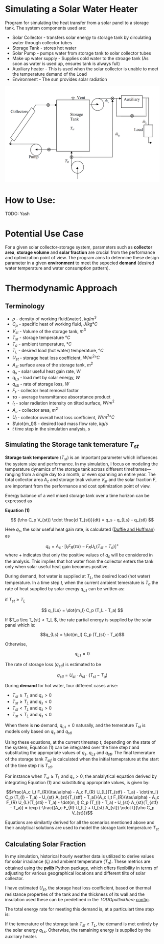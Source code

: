 # Simulating a Solar Water Heater

Program for simulating the heat transfer from a solar panel to a storage tank. The system components used are:
- Solar Collector - transfers solar energy to storage tank by circulating water through collector tubes
- Storage Tank - stores hot water
- Solar Pump - pumps water from storage tank to solar collector tubes
- Make up water supply - Supplies cold water to the stroage tank (As soon as water is used up, ensures tank is always full)
- Auxiliary heater - This is used when the solar collector is unable to meet the temperature demand of the Load
- Environment - The sun provides solar radiation


<img src="https://github.com/yashladd/solar_water_heater/blob/main/system_components.png" alt="System Components">

# How to Use: 
TODO: Yash 


# Potential Use Case

For a given solar collector-storage system, parameters such as **collector area**, **storage volume** and **solar fraction** are crucial from the performance and optimization point of view. The program aims to determine these design parameter in a given **environment** to meet the sepecied **demand** (desired water temperature and water consumption pattern).

# Thermodynamic Approach
## Terminology
- $\rho$  -  density of working fluid(water), $kg/m^3$
- $C_p$   -  specific heat of working fluid, $J/kg°C$
- $V_{st}$ - Volume of the storage tank, $m^3$
- $T_{st}$ - storage temperature $°C$
- $T_a$ - ambient temperature, $°C$
- $T_L$ - desired load (hot water) temperature, $°C$
- $U_{st}$ - storage heat loss coefficient, $W/m^2°C$
- $A_{st}$ surface area of the storage tank, $m^2$
- $q_s$ - solar useful heat gain rate, $W$
- $q_{Ls}$ - load met by solar energy, $W$
- $q_{stl}$ - rate of storage loss, $W$
- $F_r$ - collector heat removal factor
- $\tau\alpha$ - average transmittance absorptance product
- $I_t$ - solar radiation intensity on tilted surface, $W/m^2$
- $A_c$ - collector area, $m^2$
- $U_l$ - collector overall heat loss coefficient, $W/m^2°C$
- $\dot{m_l}$ - desired load mass flow rate, $kg/s$
- $t$ time step in the simulation analysis, $s$

<!-- - $\dot{m_r}$ - makeup water mass flow rate, $kg/s$ -->
<!-- - $\dot{m_s}$ - mass flow rate from storage, $kg/s$ -->


<!-- The temperature of the storage tank ($T_{st}$) is a critical factor affecting both the sizing of the system and its operational efficiency. In my simulation, I focus on modeling the temperature dynamics of the storage tank across different timeframes—ranging from a single day to a month, or even spanning an entire year. Key parameters such as the total area of the solar collector (\(A_c\)), the volume of the storage tank (\(V_{st}\)), and the solar fraction (\(F\)) are central to optimizing the system for both performance and cost-effectiveness. -->
<!-- $$(\rho C_p V_{st}) \cdot \frac{d T_{st}}{dt}  = q_s - q_{Ls} - q_{stl}$$ -->
<!-- $TODO$ fix the link -->
## Simulating the Storage tank temerature $T_{st}$
**Storage tank temperature** ($T_{st}$) is an important parameter
which influences the system size and performance. In my simulation, I focus on modeling the temperature dynamics of the storage tank across different timeframes—ranging from a single day to a month, or even spanning an entire year. The total collector area $A_c$ and storage tnak volume $V_{st}$ and the solar fraction $F$,  are important from the performance and cost optimization point of view. 


Energy balance of a well mixed storage tank over a time horizon can be
expressed as

**Equation (1)**

$$ (\rho C_p V_{st}) \cdot \frac{d T_{st}}{dt} = q_s - q_{Ls} - q_{stl} $$

Here $q_s$, the solar useful heat gain rate, is calculated ([Duffie and Huffman](https://google.com)) as 

$$ q_s = A_c \cdot [I_tF_{R}(\tau\alpha) − F_{R}U_{L}(T_{st} - T_a)]^+$$
where + indicates that only the positive values of $q_s$ will be considered in the analysis. This implies that hot water from
the collector enters the tank only when solar useful heat
gain becomes positive.

During demand, hot water is supplied at $T_L$, the desired load (hot water) temperature. In a time step $t$, when the current ambient temerature is $T_a$ the rate of heat supplied by solar energy $q_{Ls}$ can be written as:

if $T_{st} \geq T_L$

$$
    q_{Ls} = \dot{m_l} C_p (T_L - T_a)
$$

If $T_a \leq T_{st} < T_L $, the rate partial energy is supplied by the solar panel which is:

$$q_{Ls} = \dot{m_l} C_p (T_{st} - T_a)$$

Otherwise, 

$$q_{Ls} = 0$$

The rate of storage loss ($q_{stl}$) is estimated to be

$$q_{stl} = U_{st} \cdot A_{st} \cdot (T_{st} - T_a)$$ 


During **demand** for hot water, four different cases arise:
- $T_{st} \geq T_L$ and $q_s > 0$
- $T_{st} \geq T_L$ and $q_s < 0$
- $T_{st} < T_L$ and $q_s > 0$
- $T_{st} < T_L$ and $q_s < 0$

When there is **no** demand, $q_{Ls} = 0$ naturally, and the temerature $T_{st}$ is models only based on $q_s$ and $q_{stl}$ 

Using these equations, at the current timestep $t$, depending on the state of the system, Equation $(1)$ can be integrated over the time step $t$ and substituting the appropriate values of $q_s$, $q_{Ls}$ and $q_{stl}$. The final temerature of the storage tank $T_{stf}$ is calculated when the initial temeprature at the start of the time step $t$ is $T_{sti}$. 

For instance when $T_{st} \geq T_L$ and $q_s > 0$, the analalytical equation derived by integrating Equation (1) and substituting appropriate values, is given by:


$$\frac{A_c I_t F_{R}(\tau\alpha) - A_c F_{R} U_{L}(T_{stf} - T_a) - \dot{m_l} C_p (T_{l} - T_a) - U_{st} A_{st}(T_{stf} - T_a)}{A_c I_t F_{R}(\tau\alpha) - A_c F_{R} U_{L}(T_{sti} - T_a) - \dot{m_l} C_p (T_{l} - T_a) - U_{st} A_{st}(T_{stf} - T_a)} = \exp (-\frac{(A_c F_{R} U_{L} + U_{st} A_{st}) \cdot t}{\rho C_p V_{st}})$$

Equations are similartly derived for all the scenarios mentioned above and their analytical solutions are used to model the storage tank temperature $T_{st}$

## Calculating Solar Fraction




In my simulation, historical hourly weather data is utilized to derive values for solar irradiance ($I_t$) and ambient temperature ($T_a$). These metrics are obtained using the **[pvlib](https://pvlib-python.readthedocs.io/en/stable/)** Python package, which offers flexibility in terms of adjusting for various geographical locations and different tilts of solar collector.



I have estimated $U_{st}$, the storage heat loss coefficient, based on thermal resistance properties of the tank and the thickness of its wall and the insulation used these can be predefined in the $TODO put link here$ [config](https://google.com). 


The total energy rate for meeting this demand is, at a particulart time step is:




If the temerature of the storage tank $T_{st} \geq T_L$, the demand is met entirely by the solar energy $q_{Ls}$. Otherwise, the ramaining energy is supplied by the auxiliary heater. 

